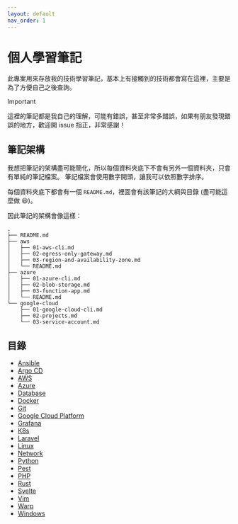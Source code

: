 ```yaml
---
layout: default
nav_order: 1
---
```


# 個人學習筆記

此專案用來存放我的技術學習筆記，基本上有接觸到的技術都會寫在這裡，主要是為了方便自己之後查詢。

> [!IMPORTANT]
>
> 這裡的筆記都是我自己的理解，可能有錯誤，甚至非常多錯誤，如果有朋友發現錯誤的地方，歡迎開 issue 指正，非常感謝！

## 筆記架構

我想把筆記的架構盡可能簡化，所以每個資料夾底下不會有另外一個資料夾，只會有單純的筆記檔案。
筆記檔案會使用數字開頭，讓我可以依照數字排序。

每個資料夾底下都會有一個 `README.md`，裡面會有該筆記的大綱與目錄 (盡可能這麼做 😆)。

因此筆記的架構會像這樣：

```text
.
├── README.md
├── aws
│   ├── 01-aws-cli.md
│   ├── 02-egress-only-gateway.md
│   ├── 03-region-and-availability-zone.md
│   └── README.md
├── azure
│   ├── 01-azure-cli.md
│   ├── 02-blob-storage.md
│   ├── 03-function-app.md
│   └── README.md
└── google-cloud
    ├── 01-google-cloud-cli.md
    ├── 02-projects.md
    └── 03-service-account.md
```

## 目錄

- [Ansible](./ansible/README.md)
- [Argo CD](./argocd/README.md)
- [AWS](./aws/README.md)
- [Azure](./azure/README.md)
- [Database](./database/README.md)
- [Docker](./docker/README.md)
- [Git](./git/README.md)
- [Google Cloud Platform](./google-cloud-platform/README.md)
- [Grafana](./grafana/README.md)
- [K8s](./k8s/README.md)
- [Laravel](./laravel/README.md)
- [Linux](./linux/README.md)
- [Network](./network/README.md)
- [Python](./python/README.md)
- [Pest](./pest/README.md)
- [PHP](./php/README.md)
- [Rust](./rust/README.md)
- [Svelte](./svelte/README.md)
- [Vim](./vim/README.md)
- [Warp](./warp/README.md)
- [Windows](./windows/README.md)
